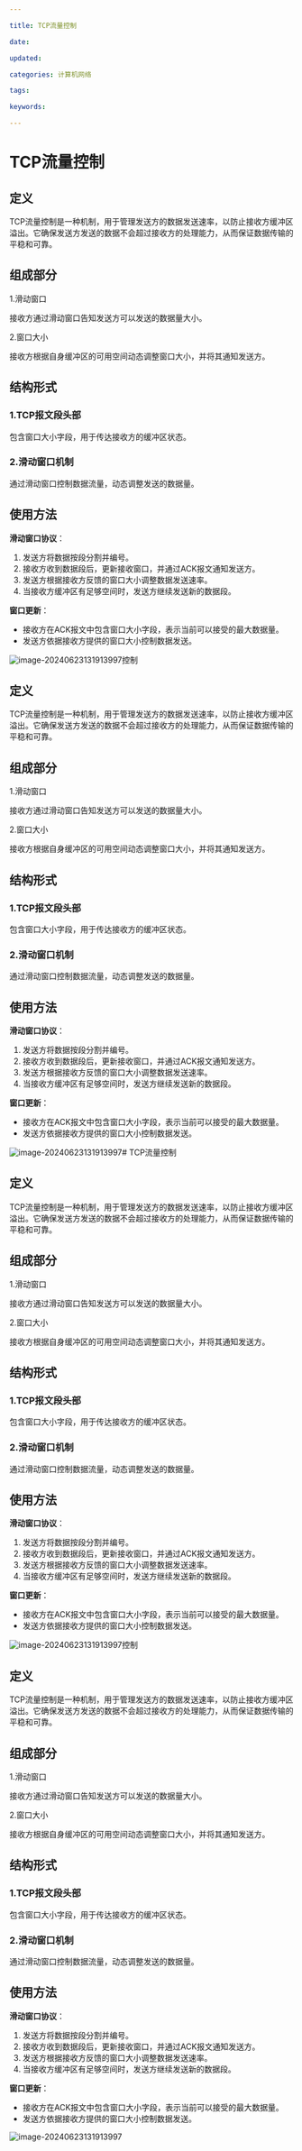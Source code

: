 ```yaml
---

title: TCP流量控制

date: 

updated: 

categories: 计算机网络

tags: 

keywords: 

---
```

# TCP流量控制

## 定义

TCP流量控制是一种机制，用于管理发送方的数据发送速率，以防止接收方缓冲区溢出。它确保发送方发送的数据不会超过接收方的处理能力，从而保证数据传输的平稳和可靠。

## 组成部分

1.滑动窗口

接收方通过滑动窗口告知发送方可以发送的数据量大小。

2.窗口大小

接收方根据自身缓冲区的可用空间动态调整窗口大小，并将其通知发送方。

## 结构形式



### 1.TCP报文段头部

包含窗口大小字段，用于传达接收方的缓冲区状态。

### 2.滑动窗口机制

通过滑动窗口控制数据流量，动态调整发送的数据量。

## 使用方法

**滑动窗口协议**：

1. 发送方将数据按段分割并编号。
2. 接收方收到数据段后，更新接收窗口，并通过ACK报文通知发送方。
3. 发送方根据接收方反馈的窗口大小调整数据发送速率。
4. 当接收方缓冲区有足够空间时，发送方继续发送新的数据段。

**窗口更新**：

- 接收方在ACK报文中包含窗口大小字段，表示当前可以接受的最大数据量。
- 发送方依据接收方提供的窗口大小控制数据发送。

![image-20240623131913997](../TyporaImage/image-20240623131913997.png)控制

## 定义

TCP流量控制是一种机制，用于管理发送方的数据发送速率，以防止接收方缓冲区溢出。它确保发送方发送的数据不会超过接收方的处理能力，从而保证数据传输的平稳和可靠。

## 组成部分

1.滑动窗口

接收方通过滑动窗口告知发送方可以发送的数据量大小。

2.窗口大小

接收方根据自身缓冲区的可用空间动态调整窗口大小，并将其通知发送方。

## 结构形式



### 1.TCP报文段头部

包含窗口大小字段，用于传达接收方的缓冲区状态。

### 2.滑动窗口机制

通过滑动窗口控制数据流量，动态调整发送的数据量。

## 使用方法

**滑动窗口协议**：

1. 发送方将数据按段分割并编号。
2. 接收方收到数据段后，更新接收窗口，并通过ACK报文通知发送方。
3. 发送方根据接收方反馈的窗口大小调整数据发送速率。
4. 当接收方缓冲区有足够空间时，发送方继续发送新的数据段。

**窗口更新**：

- 接收方在ACK报文中包含窗口大小字段，表示当前可以接受的最大数据量。
- 发送方依据接收方提供的窗口大小控制数据发送。

![image-20240623131913997](../TyporaImage/image-20240623131913997.png)# TCP流量控制

## 定义

TCP流量控制是一种机制，用于管理发送方的数据发送速率，以防止接收方缓冲区溢出。它确保发送方发送的数据不会超过接收方的处理能力，从而保证数据传输的平稳和可靠。

## 组成部分

1.滑动窗口

接收方通过滑动窗口告知发送方可以发送的数据量大小。

2.窗口大小

接收方根据自身缓冲区的可用空间动态调整窗口大小，并将其通知发送方。

## 结构形式



### 1.TCP报文段头部

包含窗口大小字段，用于传达接收方的缓冲区状态。

### 2.滑动窗口机制

通过滑动窗口控制数据流量，动态调整发送的数据量。

## 使用方法

**滑动窗口协议**：

1. 发送方将数据按段分割并编号。
2. 接收方收到数据段后，更新接收窗口，并通过ACK报文通知发送方。
3. 发送方根据接收方反馈的窗口大小调整数据发送速率。
4. 当接收方缓冲区有足够空间时，发送方继续发送新的数据段。

**窗口更新**：

- 接收方在ACK报文中包含窗口大小字段，表示当前可以接受的最大数据量。
- 发送方依据接收方提供的窗口大小控制数据发送。

![image-20240623131913997](../TyporaImage/image-20240623131913997.png)控制

## 定义

TCP流量控制是一种机制，用于管理发送方的数据发送速率，以防止接收方缓冲区溢出。它确保发送方发送的数据不会超过接收方的处理能力，从而保证数据传输的平稳和可靠。

## 组成部分

1.滑动窗口

接收方通过滑动窗口告知发送方可以发送的数据量大小。

2.窗口大小

接收方根据自身缓冲区的可用空间动态调整窗口大小，并将其通知发送方。

## 结构形式



### 1.TCP报文段头部

包含窗口大小字段，用于传达接收方的缓冲区状态。

### 2.滑动窗口机制

通过滑动窗口控制数据流量，动态调整发送的数据量。

## 使用方法

**滑动窗口协议**：

1. 发送方将数据按段分割并编号。
2. 接收方收到数据段后，更新接收窗口，并通过ACK报文通知发送方。
3. 发送方根据接收方反馈的窗口大小调整数据发送速率。
4. 当接收方缓冲区有足够空间时，发送方继续发送新的数据段。

**窗口更新**：

- 接收方在ACK报文中包含窗口大小字段，表示当前可以接受的最大数据量。
- 发送方依据接收方提供的窗口大小控制数据发送。

![image-20240623131913997](../TyporaImage/image-20240623131913997.png)